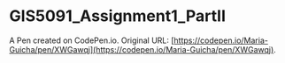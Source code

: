 # GIS5091_Assignment1_PartII

A Pen created on CodePen.io. Original URL: [https://codepen.io/Maria-Guicha/pen/XWGawqj](https://codepen.io/Maria-Guicha/pen/XWGawqj).

